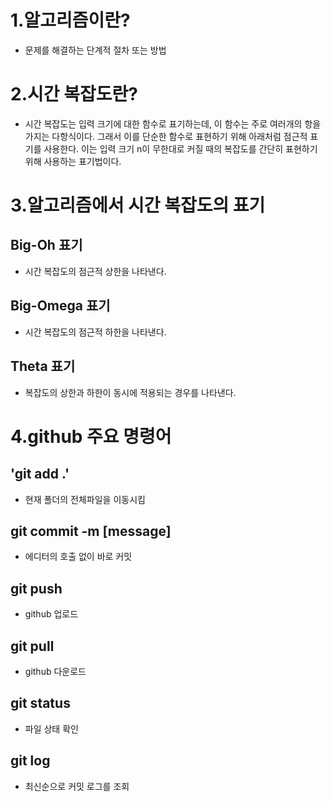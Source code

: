 # 1.알고리즘이란?
* 문제를 해결하는 단계적 절차 또는 방법  

# 2.시간 복잡도란?
* 시간 복잡도는 입력 크기에 대한 함수로 표기하는데, 이 함수는 주로 여러개의 항을 가지는 다항식이다. 그래서 이를 단순한 함수로 표현하기 위해 아래처럼 점근적 표기를 사용한다. 이는 입력 크기 n이 무한대로 커질 때의 복잡도를 간단히 표현하기 위해 사용하는 표기법이다.  

# 3.알고리즘에서 시간 복잡도의 표기
## Big-Oh 표기
* 시간 복잡도의 점근적 상한을 나타낸다.  
## Big-Omega 표기
* 시간 복잡도의 점근적 하한을 나타낸다.
## Theta 표기
* 복잡도의 상한과 하한이 동시에 적용되는 경우를 나타낸다.
# 4.github 주요 명령어
## 'git add .'
* 현재 폴더의 전체파일을 이동시킴
## git commit -m [message]
 * 에디터의 호출 없이 바로 커밋  

 ## git push
 * github 업로드  

 ## git pull
 * github 다운로드  

 ## git status  

 * 파일 상태 확인  

 ## git log
 * 최신순으로 커밋 로그를 조회
